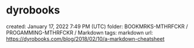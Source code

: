 # dyrobooks

created: January 17, 2022 7:49 PM (UTC)
folder: BOOKMRKS-MTHRFCKR / PROGAMMING-MTHRFCKR / Markdown
tags: markdown
url: https://dyrobooks.com/blog/2018/02/10/a-markdown-cheatsheet